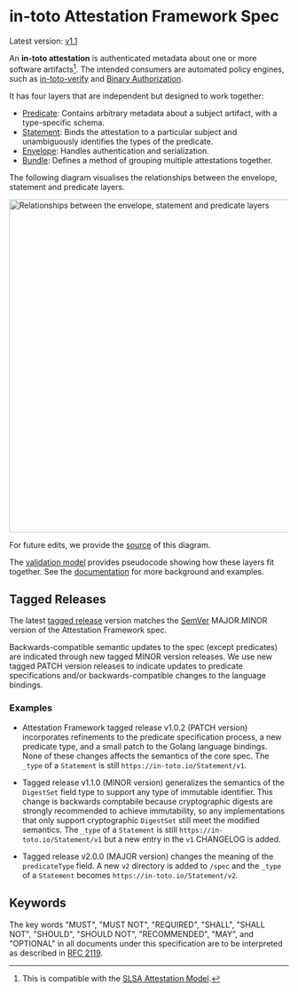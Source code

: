 # in-toto Attestation Framework Spec

Latest version: [v1.1]

An **in-toto attestation** is authenticated metadata about one or more
software artifacts[^1]. The intended consumers are automated policy engines,
such as [in-toto-verify] and [Binary Authorization].

It has four layers that are independent but designed to work together:

-   [Predicate]: Contains arbitrary metadata about a subject artifact, with a
    type-specific schema.
-   [Statement]: Binds the attestation to a particular subject and
    unambiguously identifies the types of the predicate.
-   [Envelope]: Handles authentication and serialization.
-   [Bundle]: Defines a method of grouping multiple attestations together.

The following diagram visualises the relationships between the envelope, statement and predicate layers.

<img src="../images/envelope_relationships.png" alt="Relationships between the envelope, statement and predicate layers" width="600">

For future edits, we provide the [source](../images/envelope_relationships.excalidraw) of this diagram.

The [validation model] provides pseudocode showing how these layers fit
together. See the [documentation] for more background and examples.

## Tagged Releases

The latest [tagged release] version matches the [SemVer](https://semver.org)
MAJOR.MINOR version of the Attestation Framework spec.

Backwards-compatible semantic updates to the spec (except predicates) are
indicated through new tagged MINOR version releases.
We use new tagged PATCH version releases to indicate updates to predicate
specifications and/or backwards-compatible changes to the language bindings.

### Examples

-   Attestation Framework tagged release v1.0.2 (PATCH version) incorporates
    refinements to the predicate specification process, a new predicate type,
    and a small patch to the Golang language bindings. None of these changes
    affects the semantics of the core spec. The `_type` of a `Statement` is
    still `https://in-toto.io/Statement/v1`.

-   Tagged release v1.1.0 (MINOR version) generalizes the semantics of the
    `DigestSet` field type to support any type of immutable identifier.
    This change is backwards comptabile because cryptographic digests are
    strongly recommended to achieve immutability, so any implementations that
    only support cryptographic `DigestSet` still meet the modified semantics.
    The `_type` of a `Statement` is still `https://in-toto.io/Statement/v1`
    but a new entry in the `v1` CHANGELOG is added.

-   Tagged release v2.0.0 (MAJOR version) changes the meaning of the
    `predicateType` field. A new `v2` directory is added to `/spec` and the
    `_type` of a `Statement` becomes `https://in-toto.io/Statement/v2`.

## Keywords

The key words "MUST", "MUST NOT", "REQUIRED", "SHALL", "SHALL NOT", "SHOULD",
"SHOULD NOT", "RECOMMENDED",  "MAY", and "OPTIONAL" in all documents under
this specification are to be interpreted as described in [RFC 2119].

[^1]: This is compatible with the [SLSA Attestation Model].

[Binary Authorization]: https://cloud.google.com/binary-authorization
[Bundle]: v1/bundle.md
[Envelope]: v1/envelope.md
[Predicate]: v1/predicate.md
[RFC 2119]: https://www.rfc-editor.org/rfc/rfc2119
[SLSA Attestation Model]: https://slsa.dev/attestation-model
[Statement]: v1/statement.md
[documentation]: ../docs
[in-toto-verify]: https://github.com/in-toto/in-toto#verification
[tagged release]: https://github.com/in-toto/attestation/releases
[v1.1]: v1/README.md
[validation model]: ../docs/validation.md
